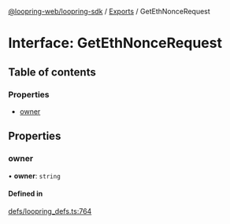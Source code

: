 [@loopring-web/loopring-sdk](../README.md) / [Exports](../modules.md) / GetEthNonceRequest

# Interface: GetEthNonceRequest

## Table of contents

### Properties

- [owner](GetEthNonceRequest.md#owner)

## Properties

### owner

• **owner**: `string`

#### Defined in

[defs/loopring_defs.ts:764](https://github.com/Loopring/loopring_sdk/blob/81e0b16/src/defs/loopring_defs.ts#L764)
